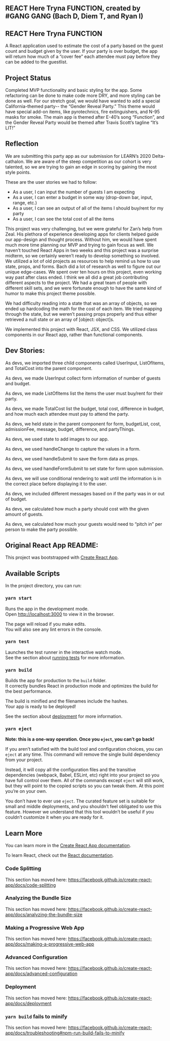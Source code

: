 ## REACT Here Tryna FUNCTION, created by #GANG GANG (Bach D, Diem T, and Ryan I)

## REACT Here Tryna FUNCTION

A React application used to estimate the cost of a party based on the guest count and budget given by the user. If your party is over budget, the app will return how much of a “cover fee” each attendee must pay before they can be added to the guestlist.

## Project Status
Completed MVP functionality and basic styling for the app. Some refactoring can be done to make code more DRY, and more styling can be done as well. For our stretch goal, we would have wanted to add a special California-themed party-- the “Gender Reveal Party.” This theme would have special add-on items, like pyrotechnics, fire extinguishers, and N-95 masks for smoke. The main app is themed after E-40’s song “Function”, and the Gender Reveal Party would be themed after Travis Scott’s tagline “It’s LIT!”

## Reflection
We are submitting this party app as our submission for LEARN’s 2020 Delta-cathalon. We are aware of the steep competition as our cohort is very talented, so we are trying to gain an edge in scoring by gaining the most style points.

These are the user stories we had to follow:
- As a user, I can input the number of guests I am expecting 
- As a user, I can enter a budget in some way (drop-down bar, input, range, etc.) 
- As a user, I can see an output of all of the items I should buy/rent for my party 
- As a user, I can see the total cost of all the items

This project was very challenging, but we were grateful for Zan’s help from Zeal. His plethora of experience developing apps for clients helped guide our app-design and thought process. Without him, we would have spent much more time planning our MVP and trying to gain focus as well. We haven’t touched React Apps in two weeks and this project was a surprise midterm, so we certainly weren’t ready to develop something so involved. We utilized a lot of old projects as resources to help remind us how to use state, props, and forms. Bach did a lot of research as well to figure out our unique edge-cases. We spent over ten hours on this project, even working way past after class ended. I think we all did a great job contributing different aspects to the project. We had a great team of people with different skill sets, and we were fortunate enough to have the same kind of humor to make this project theme possible. 

We had difficulty reading into a state that was an array of objects, so we ended up hardcoding the math for the cost of each item. We tried mapping through the state, but we weren’t passing props properly and thus either retrieved a null state or an array of [object: object]s. 

We implemented this project with React, JSX, and CSS. We utilized class components in our React app, rather than functional components.

## Dev Stories:

As devs, we imported three child components called UserInput, ListOfItems, and TotalCost into the parent component.

As devs, we made UserInput collect form information of number of guests and budget.

As devs, we made ListOfItems list the items the user must buy/rent for their party.

As devs, we made TotalCost list the budget, total cost, difference in budget, and how much each attendee must pay to attend the party.

As devs, we held state in the parent component for form, budgetList, cost, admissionFee, message, budget, difference, and partyThings.

As devs, we used state to add images to our app.

As devs, we used handleChange to capture the values in a form.

As devs, we used handleSubmit to save the form data as props.

As devs, we used handleFormSubmit to set state for form upon submission.

As devs, we will use conditional rendering to wait until the information is in the correct place before displaying it to the user.

As devs, we included different messages based on if the party was in or out of budget.

As devs, we calculated how much a party should cost with the given amount of guests.

As devs, we calculated how much your guests would need to “pitch in” per person to make the party possible.


## Original React App README:
This project was bootstrapped with [Create React App](https://github.com/facebook/create-react-app).

## Available Scripts

In the project directory, you can run:

### `yarn start`

Runs the app in the development mode.<br />
Open [http://localhost:3000](http://localhost:3000) to view it in the browser.

The page will reload if you make edits.<br />
You will also see any lint errors in the console.

### `yarn test`

Launches the test runner in the interactive watch mode.<br />
See the section about [running tests](https://facebook.github.io/create-react-app/docs/running-tests) for more information.

### `yarn build`

Builds the app for production to the `build` folder.<br />
It correctly bundles React in production mode and optimizes the build for the best performance.

The build is minified and the filenames include the hashes.<br />
Your app is ready to be deployed!

See the section about [deployment](https://facebook.github.io/create-react-app/docs/deployment) for more information.

### `yarn eject`

**Note: this is a one-way operation. Once you `eject`, you can’t go back!**

If you aren’t satisfied with the build tool and configuration choices, you can `eject` at any time. This command will remove the single build dependency from your project.

Instead, it will copy all the configuration files and the transitive dependencies (webpack, Babel, ESLint, etc) right into your project so you have full control over them. All of the commands except `eject` will still work, but they will point to the copied scripts so you can tweak them. At this point you’re on your own.

You don’t have to ever use `eject`. The curated feature set is suitable for small and middle deployments, and you shouldn’t feel obligated to use this feature. However we understand that this tool wouldn’t be useful if you couldn’t customize it when you are ready for it.

## Learn More

You can learn more in the [Create React App documentation](https://facebook.github.io/create-react-app/docs/getting-started).

To learn React, check out the [React documentation](https://reactjs.org/).

### Code Splitting

This section has moved here: https://facebook.github.io/create-react-app/docs/code-splitting

### Analyzing the Bundle Size

This section has moved here: https://facebook.github.io/create-react-app/docs/analyzing-the-bundle-size

### Making a Progressive Web App

This section has moved here: https://facebook.github.io/create-react-app/docs/making-a-progressive-web-app

### Advanced Configuration

This section has moved here: https://facebook.github.io/create-react-app/docs/advanced-configuration

### Deployment

This section has moved here: https://facebook.github.io/create-react-app/docs/deployment

### `yarn build` fails to minify

This section has moved here: https://facebook.github.io/create-react-app/docs/troubleshooting#npm-run-build-fails-to-minify
